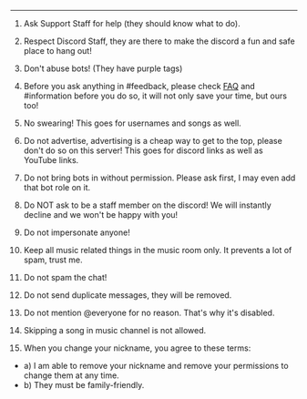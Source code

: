 
***
1) Ask Support Staff for help (they should know what to do).

2) Respect Discord Staff, they are there to make the discord a fun and safe place to hang out!

3) Don't abuse bots! (They have purple tags)

4) Before you ask anything in #feedback, please check [FAQ](https://github.com/Chewsterchew/Discord/wiki/FAQ) and #information before you do so, it will not only save your time, but ours too!

5) No swearing! This goes for usernames and songs as well.

6) Do not advertise, advertising is a cheap way to get to the top, please don't do so on this server! This goes for discord links as well as YouTube links.

7) Do not bring bots in without permission. Please ask first, I may even add that bot role on it.

8) Do NOT ask to be a staff member on the discord! We will instantly decline and we won't be happy with you!

9) Do not impersonate anyone!

10) Keep all music related things in the music room only. It prevents a lot of spam, trust me.

11) Do not spam the chat!

12) Do not send duplicate messages, they will be removed.

13) Do not mention @everyone for no reason. That's why it's disabled.

14) Skipping a song in music channel is not allowed.

15) When you change your nickname, you agree to these terms: 
- a) I am able to remove your nickname and remove your permissions to change them at any time.
- b) They must be family-friendly.

